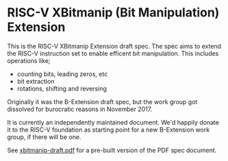 # RISC-V XBitmanip (Bit Manipulation) Extension

This is the RISC-V XBitmanip Extension draft spec. The spec aims to
extend the RISC-V instruction set to enable efficent bit manipulation.
This includes operations like;
 * counting bits, leading zeros, etc
 * bit extraction
 * rotations, shifting and reversing

Originally it was the B-Extension draft spec, but the work group got
dissolved for burocratic reasons in November 2017.

It is currently an independently maintained document. We'd happily donate
it to the RISC-V foundation as starting point for a new B-Extension work
group, if there will be one.

See [xbitmanip-draft.pdf](xbitmanip-draft.pdf) for a pre-built version
of the PDF spec document.
